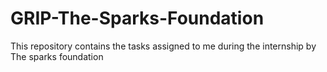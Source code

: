 # GRIP-The-Sparks-Foundation
This repository contains the tasks assigned to me during the internship by The sparks foundation 

